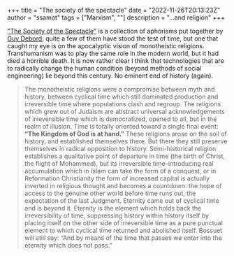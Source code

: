 +++
title = "The society of the spectacle"
date = "2022-11-26T20:13:23Z"
author = "ssamot"
tags = ["Marxism", ""]
description = "...and religion"
+++

["The Society of the Spectacle"](https://www.marxists.org/reference/archive/debord/society.htm) is a collection of aphorisms put together by [Guy Debord](https://en.wikipedia.org/wiki/Guy_Debord); quite a few of them have stood the test of time, but one that caught my eye is on the apocalyptic vision of monotheistic religions. Transhumanism was to play the same role in the modern world, but it had died a horrible death. It is now rather clear I think that technologies that are to radically change the human condition (beyond methods of social engineering) lie beyond this century. No eminent end of history (again).

> The monotheistic religions were a compromise between myth and history, between cyclical time which still dominated production and irreversible time where populations clash and regroup. The religions which grew out of Judaism are abstract universal acknowledgements of irreversible time which is democratized, opened to all, but in the realm of illusion. Time is totally oriented toward a single final event: **“The Kingdom of God is at hand.”** These religions arose on the soil of history, and established themselves there. But there they still preserve themselves in radical opposition to history. Semi-historical religion establishes a qualitative point of departure in time (the birth of Christ, the flight of Mohammed), but its irreversible time–introducing real accumulation which in Islam can take the form of a conquest, or in Reformation Christianity the form of increased capital is actually inverted in religious thought and becomes a countdown: the hope of access to the genuine other world before time runs out, the expectation of the last Judgment. Eternity came out of cyclical time and is beyond it. Eternity is the element which holds back the irreversibility of time, suppressing history within history itself by placing itself on the other side of irreversible time as a pure punctual element to which cyclical time returned and abolished itself. Bossuet will still say: “And by means of the time that passes we enter into the eternity which does not pass.”
